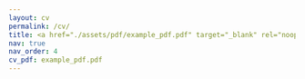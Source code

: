 ```yaml
---
layout: cv
permalink: /cv/
title: <a href="./assets/pdf/example_pdf.pdf" target="_blank" rel="noopener noreferrer" class="float-right"> cv </a>
nav: true
nav_order: 4
cv_pdf: example_pdf.pdf
---
```

